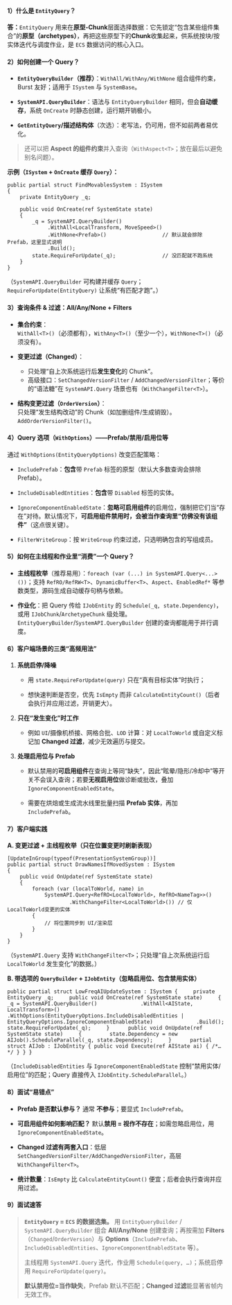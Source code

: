 #### 1）什么是 `EntityQuery`？

**答：**`EntityQuery` 用来在**原型-Chunk**层面选择数据：它先锁定“包含某些组件集合”的**原型（archetypes）**，再把这些原型下的**Chunk**收集起来，供系统按块/按实体迭代与调度作业，是 `ECS` 数据访问的核心入口。

#### 2）如何创建一个 Query？

- **`EntityQueryBuilder`（推荐）**：`WithAll/WithAny/WithNone` 组合组件约束，Burst 友好；适用于 `ISystem` 与 `SystemBase`。
    
- **`SystemAPI.QueryBuilder`**：语法与 `EntityQueryBuilder` 相同，但会**自动缓存**，系统 `OnCreate` 时静态创建，运行期开销极小。
    
- **`GetEntityQuery`/描述结构体**（次选）：老写法，仍可用，但不如前两者易优化。
    

> 还可以把 **Aspect 的组件约束**并入查询（`WithAspect<T>`；放在最后以避免别名问题）。

**示例（`ISystem` + `OnCreate` 缓存 `Query`）：**

```
public partial struct FindMovablesSystem : ISystem
{
    private EntityQuery _q;

    public void OnCreate(ref SystemState state)
    {
        _q = SystemAPI.QueryBuilder()
             .WithAll<LocalTransform, MoveSpeed>()
             .WithNone<Prefab>()                  // 默认就会排除 Prefab，这里显式说明
             .Build();
        state.RequireForUpdate(_q);               // 没匹配就不跑系统
    }
}
```

（`SystemAPI.QueryBuilder` 可构建并缓存 `Query`；`RequireForUpdate(EntityQuery)` 让系统“有匹配才跑”。）

#### 3）查询条件 & 过滤：All/Any/None + Filters

- **集合约束**：  
    `WithAll<T>()`（必须都有），`WithAny<T>()`（至少一个），`WithNone<T>()`（必须没有）。
    
- **变更过滤（Changed）**：  
    - 只处理“自上次系统运行后**发生变化**的 Chunk”。
    - 高级接口：`SetChangedVersionFilter` / `AddChangedVersionFilter`；等价的“语法糖”在 `SystemAPI.Query` 场景也有（`WithChangeFilter<T>`）。
    
- **结构变更过滤（`OrderVersion`）**：  
    只处理“发生结构改动”的 Chunk（如加删组件/生成销毁）。`AddOrderVersionFilter()`。
    

#### 4）Query 选项（`WithOptions`）——Prefab/禁用/启用位等

通过 `WithOptions(EntityQueryOptions)` 改变匹配策略：

- `IncludePrefab`：**包含**带 `Prefab` 标签的原型（默认大多数查询会排除 Prefab）。

- `IncludeDisabledEntities`：**包含**带 `Disabled` 标签的实体。
    
- `IgnoreComponentEnabledState`：**忽略可启用组件**的启用位，强制把它们当“存在”对待。默认情况下，**可启用组件禁用时，会被当作查询里“仿佛没有该组件”**（这点很关键）。

- `FilterWriteGroup`：按 `WriteGroup` 约束过滤，只选明确包含的写组成员。
    

#### 5）如何在主线程和作业里“消费”一个 Query？

- **主线程枚举**（推荐易用）：`foreach (var (...) in SystemAPI.Query<...>())`；支持 `RefRO/RefRW<T>`、`DynamicBuffer<T>`、`Aspect`、`EnabledRef*` 等参数类型，源码生成自动缓存句柄与依赖。
    
- **作业化**：把 Query 传给 `IJobEntity` 的 `Schedule(_q, state.Dependency)`，或用 `IJobChunk`/`ArchetypeChunk` 级处理。`EntityQueryBuilder`/`SystemAPI.QueryBuilder` 创建的查询都能用于并行调度。
    
#### 6）客户端场景的三类“高频用法”

1. **系统启停/降噪**  
    - 用 `state.RequireForUpdate(query)` 只在“真有目标实体”时执行；
    
    - 想快速判断是否空，优先 `IsEmpty` 而非 `CalculateEntityCount()`（后者会执行并应用过滤，开销更大）。
    
2. **只在“发生变化”时工作**  
    - 例如 `UI`/摄像机桥接、网格合批、`LOD` 计算：对 `LocalToWorld` 或自定义标记加 **Changed 过滤**，减少无效遍历与提交。
    
3. **处理启用位与 Prefab**
    
    - 默认禁用的**可启用组件**在查询上等同“缺失”，因此“眩晕/隐形/冷却中”等开关不会误入查询；若要**无视启用位**做诊断或批改，叠加 `IgnoreComponentEnabledState`。
        
    - 需要在烘焙或生成流水线里批量扫描 **Prefab 实体**，再加 `IncludePrefab`。
        

#### 7）客户端实践

**A. 变更过滤 + 主线程枚举（只在位置变更时刷新表现）**
```
[UpdateInGroup(typeof(PresentationSystemGroup))]
public partial struct DrawNamesIfMovedSystem : ISystem
{
    public void OnUpdate(ref SystemState state)
    {
        foreach (var (localToWorld, name) in
            SystemAPI.Query<RefRO<LocalToWorld>, RefRO<NameTag>>()
                    .WithChangeFilter<LocalToWorld>()) // 仅LocalToWorld变更的实体
        {
            // 将位置同步到 UI/渲染层
        }
    }
}
```

（`SystemAPI.Query` 支持 `WithChangeFilter<T>`；只处理“自上次系统运行后 `LocalToWorld` 发生变化”的数据。）

**B. 带选项的 `QueryBuilder` + `IJobEntity`（忽略启用位、包含禁用实体）**

`public partial struct LowFreqAIUpdateSystem : ISystem {     private EntityQuery _q;     public void OnCreate(ref SystemState state)     {         _q = SystemAPI.QueryBuilder()              .WithAll<AIState, LocalTransform>()              .WithOptions(EntityQueryOptions.IncludeDisabledEntities |                           EntityQueryOptions.IgnoreComponentEnabledState)              .Build();         state.RequireForUpdate(_q);     }      public void OnUpdate(ref SystemState state)     {         state.Dependency = new AIJob().ScheduleParallel(_q, state.Dependency);     }      partial struct AIJob : IJobEntity { public void Execute(ref AIState ai) { /*…*/ } } }`

（`IncludeDisabledEntities` 与 `IgnoreComponentEnabledState` 控制“禁用实体/启用位”的匹配；Query 直接传入 `IJobEntity.ScheduleParallel`。）

#### 8）面试“易错点”

- **Prefab 是否默认参与？** 通常 **不参与**；要显式 `IncludePrefab`。
    
- **可启用组件如何影响匹配？** 默认**禁用 = 视作不存在**；如需忽略启用位，用 `IgnoreComponentEnabledState`。
    
- **Changed 过滤有两套入口**：低层 `SetChangedVersionFilter/AddChangedVersionFilter`，高层 `WithChangeFilter<T>`。
    
- **统计数量**：`IsEmpty` 比 `CalculateEntityCount()` 便宜；后者会执行查询并应用过滤。
    

#### 9）面试速答

> **`EntityQuery` = `ECS` 的数据选集。** 用 `EntityQueryBuilder` / `SystemAPI.QueryBuilder` 组合 **All/Any/None** 创建查询；再按需加 **Filters**（`Changed`/`OrderVersion`）与 **Options**（`IncludePrefab`、`IncludeDisabledEntities`、`IgnoreComponentEnabledState` 等）。
> 
> 主线程用 `SystemAPI.Query` 迭代，作业用 `Schedule(query, …)`；系统启停用 `RequireForUpdate(query)`。
> 
> **默认禁用位=当作缺失**，Prefab 默认不匹配；**Changed 过滤**能显著省帧内无效工作。